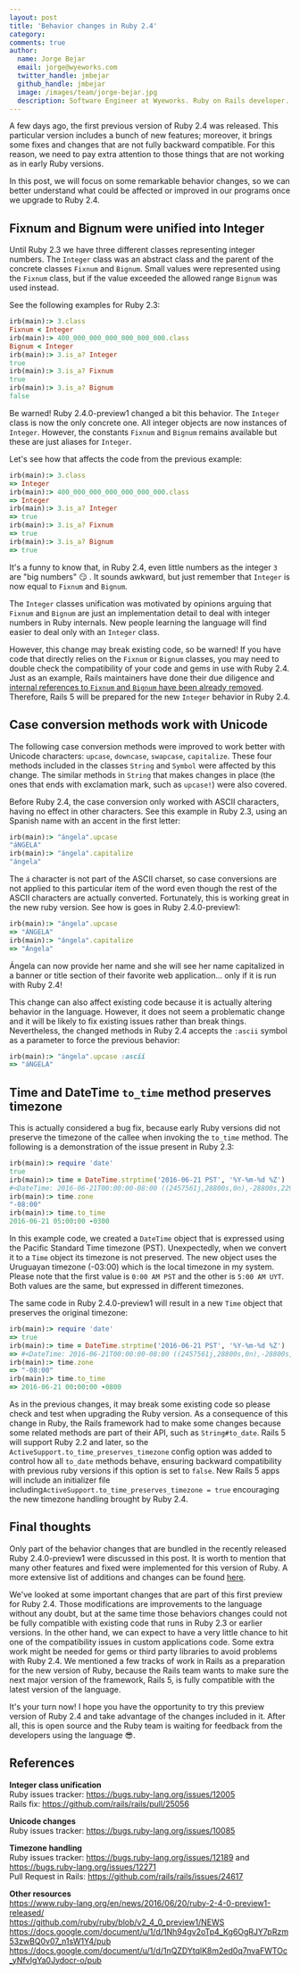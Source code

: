 ```yaml
---
layout: post
title: 'Behavior changes in Ruby 2.4'
category: 
comments: true
author:
  name: Jorge Bejar
  email: jorge@wyeworks.com
  twitter_handle: jmbejar
  github_handle: jmbejar
  image: /images/team/jorge-bejar.jpg
  description: Software Engineer at Wyeworks. Ruby on Rails developer.
---
```


A few days ago, the first previous version of Ruby 2.4 was released. This particular version includes a bunch of new features; moreover, it brings some fixes and changes that are not fully backward compatible. For this reason, we need to pay extra attention to those things that are not working as in early Ruby versions.

In this post, we will focus on some remarkable behavior changes, so we can better understand what could be affected or improved in our programs once we upgrade to Ruby 2.4.

<!--more-->

## Fixnum and Bignum were unified into Integer

Until Ruby 2.3 we have three different classes representing integer numbers. The `Integer` class was an abstract class and the parent of the concrete classes `Fixnum` and `Bignum`. Small values were represented using the `Fixnum` class, but if the value exceeded the allowed range `Bignum` was used instead.

See the following examples for Ruby 2.3:

```ruby
irb(main):> 3.class
Fixnum < Integer
irb(main):> 400_000_000_000_000_000_000.class
Bignum < Integer
irb(main):> 3.is_a? Integer
true
irb(main):> 3.is_a? Fixnum
true
irb(main):> 3.is_a? Bignum
false
```

Be warned! Ruby 2.4.0-preview1 changed a bit this behavior. The `Integer` class is now the only concrete one. All integer objects are now instances of `Integer`. However, the constants `Fixnum` and `Bignum` remains available but these are just aliases for `Integer`.

Let's see how that affects the code from the previous example:

```ruby
irb(main):> 3.class
=> Integer
irb(main):> 400_000_000_000_000_000_000.class
=> Integer
irb(main):> 3.is_a? Integer
=> true
irb(main):> 3.is_a? Fixnum
=> true
irb(main):> 3.is_a? Bignum
=> true
```

It's a funny to know that, in Ruby 2.4, even little numbers as the integer `3` are "big numbers" 😏 . It sounds awkward, but just remember that `Integer` is now equal to `Fixnum` and `Bignum`.

The `Integer` classes unification was motivated by opinions arguing that `Fixnum` and `Bignum` are just an implementation detail to deal with integer numbers in Ruby internals. New people learning the language will find easier to deal only with an `Integer` class.

However, this change may break existing code, so be warned! If you have code that directly relies on the `Fixnum` or `Bignum` classes, you may need to double check the compatibility of your code and gems in use with Ruby 2.4.  Just as an example, Rails maintainers have done their due diligence and [internal references to `Fixnum` and `Bignum` have been already removed](https://github.com/rails/rails/pull/25056). Therefore, Rails 5 will be prepared for the new `Integer` behavior in Ruby 2.4.

## Case conversion methods work with Unicode

The following case conversion methods were improved to work better with Unicode characters: `upcase`, `downcase`, `swapcase`, `capitalize`. These four methods included in the classes `String` and `Symbol` were affected by this change. The similar methods in `String` that makes changes in place (the ones that ends with exclamation mark, such as `upcase!`) were also covered.

Before Ruby 2.4, the case conversion only worked with ASCII characters, having no effect in other characters. See this example in Ruby 2.3, using an Spanish name with an accent in the first letter:

```ruby
irb(main):> "ángela".upcase
"áNGELA"
irb(main):> "ángela".capitalize
"ángela"
```

The `á` character is not part of the ASCII charset, so case conversions are not applied to this particular item of the word even though the rest of the ASCII characters are actually converted. Fortunately, this is working great in the new ruby version. See how is goes in Ruby 2.4.0-preview1:

```ruby
irb(main):> "ángela".upcase
=> "ÁNGELA"
irb(main):> "ángela".capitalize
=> "Ángela"
```

Ángela can now provide her name and she will see her name capitalized in a banner or title section of their favorite web application... only if it is run with Ruby 2.4!

This change can also affect existing code because it is actually altering behavior in the language. However, it does not seem a problematic change and it will be likely to fix existing issues rather than break things. Nevertheless, the changed methods in Ruby 2.4 accepts the `:ascii` symbol as a parameter to force the previous behavior:

```ruby
irb(main):> "ángela".upcase :ascii
=> "áNGELA"  
```

## Time and DateTime `to_time` method preserves timezone 

This is actually considered a bug fix, because early Ruby versions did not preserve the timezone of the callee when invoking the `to_time` method. The following is a demonstration of the issue present in Ruby 2.3:

```ruby
irb(main):> require 'date'
true
irb(main):> time = DateTime.strptime('2016-06-21 PST', '%Y-%m-%d %Z')
#<DateTime: 2016-06-21T00:00:00-08:00 ((2457561j,28800s,0n),-28800s,2299161j)>
irb(main):> time.zone
"-08:00"
irb(main):> time.to_time
2016-06-21 05:00:00 -0300
```

In this example code, we created a `DateTime` object that is expressed using the Pacific Standard Time timezone (PST). Unexpectedly, when we convert it to a `Time` object its timezone is not preserved. The new object uses the Uruguayan timezone (-03:00) which is the local timezone in my system. Please note that the first value is `0:00 AM PST` and the other is `5:00 AM UYT`. Both values are the same, but expressed in different timezones.

The same code in Ruby 2.4.0-preview1 will result in a new `Time` object that preserves the original timezone:

```ruby
irb(main):> require 'date'
=> true
irb(main):> time = DateTime.strptime('2016-06-21 PST', '%Y-%m-%d %Z')
=> #<DateTime: 2016-06-21T00:00:00-08:00 ((2457561j,28800s,0n),-28800s,2299161j)>
irb(main):> time.zone
=> "-08:00"
irb(main):> time.to_time
=> 2016-06-21 00:00:00 -0800
```

As in the previous changes, it may break some existing code so please check and test when upgrading the Ruby version. As a consequence of this change in Ruby, the Rails framework had to make some changes because some related methods are part of their API, such as `String#to_date`. Rails 5 will support Ruby 2.2 and later, so the `ActiveSupport.to_time_preserves_timezone` config option was added to control how all `to_date` methods behave, ensuring backward compatibility with previous ruby versions if this option is set to `false`.  New Rails 5 apps will include an initializer file including`ActiveSupport.to_time_preserves_timezone = true` encouraging the new timezone handling brought by Ruby 2.4.

## Final thoughts

Only part of the behavior changes that are bundled in the recently released Ruby 2.4.0-preview1 were discussed in this post. It is worth to mention that many other features and fixed were implemented for this version of Ruby. A more extensive list of additions and changes can be found [here](https://github.com/ruby/ruby/blob/v2_4_0_preview1/NEWS).

We've looked at some important changes that are part of this first preview for Ruby 2.4. Those modifications are improvements to the language without any doubt, but at the same time those behaviors changes could not be fully compatible with existing code that runs in Ruby 2.3 or earlier versions. In the other hand, we can expect to have a very little chance to hit one of the compatibility issues in custom applications code. Some extra work might be needed for gems or third party libraries to avoid problems with Ruby 2.4. We mentioned a few tracks of work in Rails as a preparation for the new version of Ruby, because the Rails team wants to make sure the next major version of the framework, Rails 5, is fully compatible with the latest version of the language.

It's your turn now! I hope you have the opportunity to try this preview version of Ruby 2.4 and take advantage of the changes included in it. After all, this is open source and the Ruby team is waiting for feedback from the developers using the language 😎.

## References

__Integer class unification__<br/>
Ruby issues tracker: https://bugs.ruby-lang.org/issues/12005<br/>
Rails fix: https://github.com/rails/rails/pull/25056<br/>

__Unicode changes__<br/>
Ruby issues tracker: https://bugs.ruby-lang.org/issues/10085

__Timezone handling__<br/>
Ruby issues tracker: https://bugs.ruby-lang.org/issues/12189 and https://bugs.ruby-lang.org/issues/12271<br/>
Pull Request in Rails: https://github.com/rails/rails/issues/24617

__Other resources__<br/>
https://www.ruby-lang.org/en/news/2016/06/20/ruby-2-4-0-preview1-released/<br/>
https://github.com/ruby/ruby/blob/v2_4_0_preview1/NEWS<br/>
https://docs.google.com/document/u/1/d/1Nh94gv2oTp4_Kg6OgRJY7pRzm53zwBQ0v07_n1sW1Y4/pub<br/>
https://docs.google.com/document/u/1/d/1nQZDYtqlK8m2ed0q7nvaFWTOc_yNfvIgYa0Jydocr-o/pub
